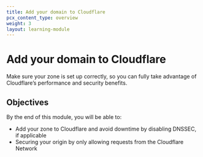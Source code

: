 ```yaml
---
title: Add your domain to Cloudflare
pcx_content_type: overview
weight: 3
layout: learning-module
---
```


# Add your domain to Cloudflare

Make sure your zone is set up correctly, so you can fully take advantage of Cloudflare’s performance and security benefits.

## Objectives

By the end of this module, you will be able to:

- Add your zone to Cloudflare and avoid downtime by disabling DNSSEC, if applicable
- Securing your origin by only allowing requests from the Cloudflare Network
